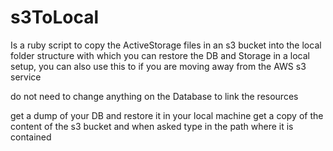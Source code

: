 # s3ToLocal

Is a ruby script to copy the ActiveStorage files in an s3 bucket into the local folder structure
with which you can restore the DB and Storage in a local setup,
you can also use this to if you are moving away from the AWS s3 service

do not need to change anything on the Database to link the resources

get a dump of your DB and restore it in your local machine
get a copy of the content of the s3 bucket and when asked type in the path where it is contained
